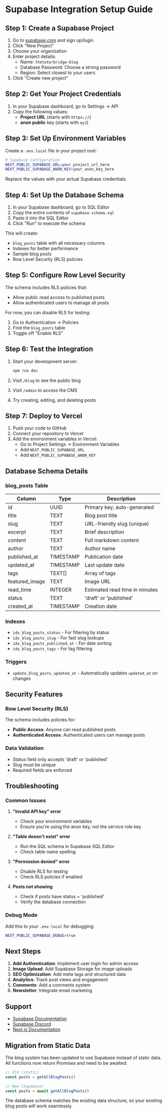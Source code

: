 # Supabase Integration Setup Guide

## Step 1: Create a Supabase Project

1. Go to [supabase.com](https://supabase.com) and sign up/login
2. Click "New Project"
3. Choose your organization
4. Enter project details:
   - Name: `thetutorbridge-blog`
   - Database Password: Choose a strong password
   - Region: Select closest to your users
5. Click "Create new project"

## Step 2: Get Your Project Credentials

1. In your Supabase dashboard, go to Settings → API
2. Copy the following values:
   - **Project URL** (starts with `https://`)
   - **anon public** key (starts with `eyJ`)

## Step 3: Set Up Environment Variables

Create a `.env.local` file in your project root:

```bash
# Supabase Configuration
NEXT_PUBLIC_SUPABASE_URL=your_project_url_here
NEXT_PUBLIC_SUPABASE_ANON_KEY=your_anon_key_here
```

Replace the values with your actual Supabase credentials.

## Step 4: Set Up the Database Schema

1. In your Supabase dashboard, go to SQL Editor
2. Copy the entire contents of `supabase-schema.sql`
3. Paste it into the SQL Editor
4. Click "Run" to execute the schema

This will create:
- `blog_posts` table with all necessary columns
- Indexes for better performance
- Sample blog posts
- Row Level Security (RLS) policies

## Step 5: Configure Row Level Security

The schema includes RLS policies that:
- Allow public read access to published posts
- Allow authenticated users to manage all posts

For now, you can disable RLS for testing:
1. Go to Authentication → Policies
2. Find the `blog_posts` table
3. Toggle off "Enable RLS"

## Step 6: Test the Integration

1. Start your development server:
   ```bash
   npm run dev
   ```

2. Visit `/blog` to see the public blog
3. Visit `/admin` to access the CMS
4. Try creating, editing, and deleting posts

## Step 7: Deploy to Vercel

1. Push your code to GitHub
2. Connect your repository to Vercel
3. Add the environment variables in Vercel:
   - Go to Project Settings → Environment Variables
   - Add `NEXT_PUBLIC_SUPABASE_URL`
   - Add `NEXT_PUBLIC_SUPABASE_ANON_KEY`

## Database Schema Details

### blog_posts Table

| Column | Type | Description |
|--------|------|-------------|
| id | UUID | Primary key, auto-generated |
| title | TEXT | Blog post title |
| slug | TEXT | URL-friendly slug (unique) |
| excerpt | TEXT | Brief description |
| content | TEXT | Full markdown content |
| author | TEXT | Author name |
| published_at | TIMESTAMP | Publication date |
| updated_at | TIMESTAMP | Last update date |
| tags | TEXT[] | Array of tags |
| featured_image | TEXT | Image URL |
| read_time | INTEGER | Estimated read time in minutes |
| status | TEXT | 'draft' or 'published' |
| created_at | TIMESTAMP | Creation date |

### Indexes

- `idx_blog_posts_status` - For filtering by status
- `idx_blog_posts_slug` - For fast slug lookups
- `idx_blog_posts_published_at` - For date sorting
- `idx_blog_posts_tags` - For tag filtering

### Triggers

- `update_blog_posts_updated_at` - Automatically updates `updated_at` on changes

## Security Features

### Row Level Security (RLS)

The schema includes policies for:
- **Public Access**: Anyone can read published posts
- **Authenticated Access**: Authenticated users can manage posts

### Data Validation

- Status field only accepts 'draft' or 'published'
- Slug must be unique
- Required fields are enforced

## Troubleshooting

### Common Issues

1. **"Invalid API key" error**
   - Check your environment variables
   - Ensure you're using the anon key, not the service role key

2. **"Table doesn't exist" error**
   - Run the SQL schema in Supabase SQL Editor
   - Check table name spelling

3. **"Permission denied" error**
   - Disable RLS for testing
   - Check RLS policies if enabled

4. **Posts not showing**
   - Check if posts have status = 'published'
   - Verify the database connection

### Debug Mode

Add this to your `.env.local` for debugging:

```bash
NEXT_PUBLIC_SUPABASE_DEBUG=true
```

## Next Steps

1. **Add Authentication**: Implement user login for admin access
2. **Image Upload**: Add Supabase Storage for image uploads
3. **SEO Optimization**: Add meta tags and structured data
4. **Analytics**: Track post views and engagement
5. **Comments**: Add a comments system
6. **Newsletter**: Integrate email marketing

## Support

- [Supabase Documentation](https://supabase.com/docs)
- [Supabase Discord](https://discord.supabase.com)
- [Next.js Documentation](https://nextjs.org/docs)

## Migration from Static Data

The blog system has been updated to use Supabase instead of static data. All functions now return Promises and need to be awaited:

```typescript
// Old (static)
const posts = getAllBlogPosts()

// New (Supabase)
const posts = await getAllBlogPosts()
```

The database schema matches the existing data structure, so your existing blog posts will work seamlessly. 